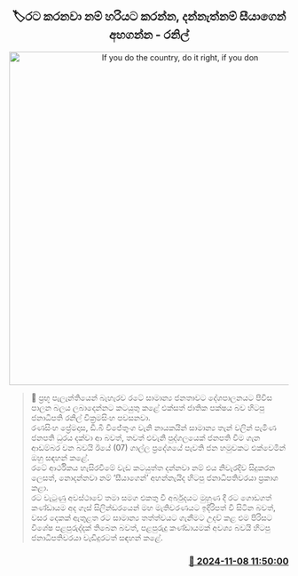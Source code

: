 <p align='center'><b><h2 align='center' title='If you do the country, do it right, if you don't know, ask your grandfather - Ranil'>🏷රට කරනවා නම් හරියට කරන්න, දන්නැත්නම් සීයාගෙන් අහගන්න - රනිල්</h2></b></p>
<p align='center'><img src='https://helakuru.sgp1.cdn.digitaloceanspaces.com/esana/images/lib/ranil-galle-yt.jpg' width='600' alt='If you do the country, do it right, if you don't know, ask your grandfather - Ranil'></p>

>📝 ප්‍රභූ පැලැන්තියෙන් බැහැරව රටේ සාමාන්‍ය ජනතාවට දේශපාලනයට පිවිස පාලන බලය ලබාදෙන්නට කටයුතු කළේ එක්සත් ජාතික පක්ෂය බව හිටපු ජනාධිපති රනිල් වික්‍රමසිංහ පවසනවා.<br>රණසිංහ ප්‍රේමදාස, ඩී.බී විජේතුංග වැනි නායකයින් සාමාන්‍ය තැන් වලින් පැමිණ ජනපති ධුරය දක්වා ආ බවත්, තවත් එවැනි පුද්ගලයෙක් ජනපති වීම ගැන ආඩම්බර වන බවයි ඊයේ (07) ගාල්ල ප්‍රදේශයේ පැවති ජන හමුවකට එක්වෙමින් ඔහු සඳහන් කළේ.<br>රටේ ආර්ථිකය හැසිරවීමේ වැඩ කටයුත්ත දන්නවා නම් එය නිවැරදිව සිදුකරන ලෙසත්, නොදන්නවා නම් ‘සීයාගෙන්’ අහන්නැයි​ද හිටපු ජනාධිපතිවරයා ප්‍රකාශ කළා.<br>රට වැටුණු අවස්ථාවේ තමා සමග එකතු වී අර්බුදයට මුහුණ දී රට ගොඩගත් කණ්ඩායම අද ගෑස් සිලින්ඩරයෙන් මහ මැතිවරණයට ඉදිරිපත් වී සිටින බවත්, වසර දෙකක් ඇතුළත රට සාමාන්‍ය තත්ත්වයට ගැනීමට උදව් කළ එම පිරිසට විශේෂ පළපුරුද්දක් තිබෙන බවත්, පළපුරුදු කණ්ඩායමක් අවශ්‍ය බවයි හිටපු ජනාධිපතිවරයා වැඩිදුරටත් සඳහන් කළේ.<br>

<h3 align='right'><a href='https://www.helakuru.lk/esana/p/104864/'>📅 2024-11-08 11:50:00</a></h3>
